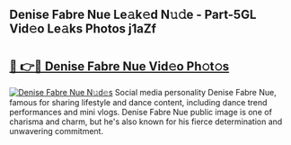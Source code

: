 ## Denise Fabre Nue Le𝚊k𝚎d N𝚞𝚍e - Part-5GL Vid𝚎o Le𝚊ks Photos j1aZf

# <h2><a href="http://fb9vq7.evod.top/?m=Denise+Fabre+Nue">🔗 👉🔴 Denise Fabre Nue Vid𝚎o Ph𝚘t𝚘s</a></h2>

[![Denise Fabre Nue N𝚞d𝚎s](https://i.imgur.com/8V9OHl7.gif)](http://fb9vq7.evod.top/?m=Denise+Fabre+Nue)
Social media personality Denise Fabre Nue, famous for sharing lifestyle and dance content, including dance trend performances and mini vlogs. Denise Fabre Nue public image is one of charisma and charm, but he's also known for his fierce determination and unwavering commitment. 
